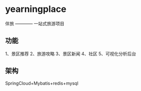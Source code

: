 # yearningplace
伴旅 ———— 一站式旅游项目
## 功能
1、景区推荐
2、旅游攻略
3、景区新闻
4、社区
5、可视化分析后台
## 架构
SpringCloud+Mybatis+redis+mysql

